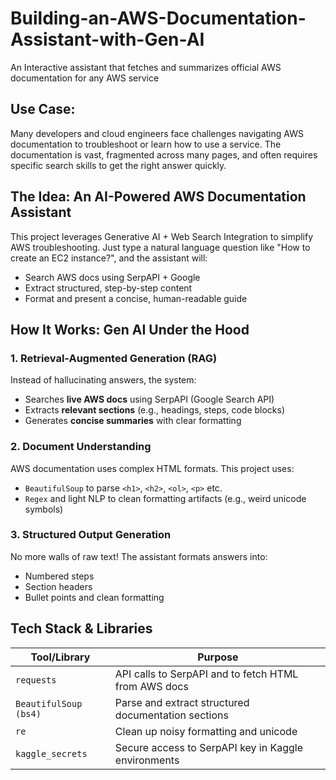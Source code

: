 # Building-an-AWS-Documentation-Assistant-with-Gen-AI
An Interactive assistant that fetches and summarizes official AWS documentation for any AWS service

## Use Case:
Many developers and cloud engineers face challenges navigating AWS documentation to troubleshoot or learn how to use a service. The documentation is vast, fragmented across many pages, and often requires specific search skills to get the right answer quickly.

## The Idea: **An AI-Powered AWS Documentation Assistant**
This project leverages Generative AI + Web Search Integration to simplify AWS troubleshooting. Just type a natural language question like "How to create an EC2 instance?", and the assistant will:
  - Search AWS docs using SerpAPI + Google
  - Extract structured, step-by-step content
  - Format and present a concise, human-readable guide


## How It Works: **Gen AI Under the Hood**

### 1. Retrieval-Augmented Generation (RAG)
Instead of hallucinating answers, the system:
- Searches **live AWS docs** using SerpAPI (Google Search API)
- Extracts **relevant sections** (e.g., headings, steps, code blocks)
- Generates **concise summaries** with clear formatting

### 2. Document Understanding
AWS documentation uses complex HTML formats. This project uses:
- `BeautifulSoup` to parse `<h1>`, `<h2>`, `<ol>`, `<p>` etc.
- `Regex` and light NLP to clean formatting artifacts (e.g., weird unicode symbols)

### 3. Structured Output Generation
No more walls of raw text! The assistant formats answers into:
- Numbered steps
- Section headers
- Bullet points and clean formatting

## Tech Stack & Libraries

| Tool/Library            | Purpose                                                                 |
|-------------------------|-------------------------------------------------------------------------|
| `requests`              | API calls to SerpAPI and to fetch HTML from AWS docs                    |
| `BeautifulSoup (bs4)`   | Parse and extract structured documentation sections                     |
| `re`                    | Clean up noisy formatting and unicode                                   |
| `kaggle_secrets`        | Secure access to SerpAPI key in Kaggle environments                     |

